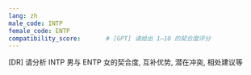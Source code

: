 ```yaml
---
lang: zh
male_code: INTP
female_code: ENTP
compatibility_score:       # [GPT] 请给出 1–10 的契合度评分
---
```


[DR] 请分析 INTP 男与 ENTP 女的契合度, 互补优势, 潜在冲突, 相处建议等

